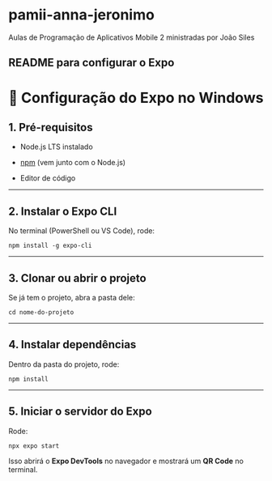

# pamii-anna-jeronimo
Aulas de Programação de Aplicativos Mobile 2 ministradas por João Siles

## README para configurar o Expo 


# 🚀 Configuração do Expo no Windows

## 1. Pré-requisitos

-   Node.js LTS instalado
    
-   [npm](https://www.npmjs.com/) (vem junto com o Node.js)
    
-   Editor de código 
    

----------

## 2. Instalar o Expo CLI

No terminal (PowerShell ou VS Code), rode:

`npm install -g expo-cli` 

----------

## 3. Clonar ou abrir o projeto

Se já tem o projeto, abra a pasta dele:

`cd nome-do-projeto` 

----------

## 4. Instalar dependências

Dentro da pasta do projeto, rode:

`npm install` 

----------

## 5. Iniciar o servidor do Expo

Rode:

`npx expo start` 

Isso abrirá o **Expo DevTools** no navegador e mostrará um **QR Code** no terminal.


